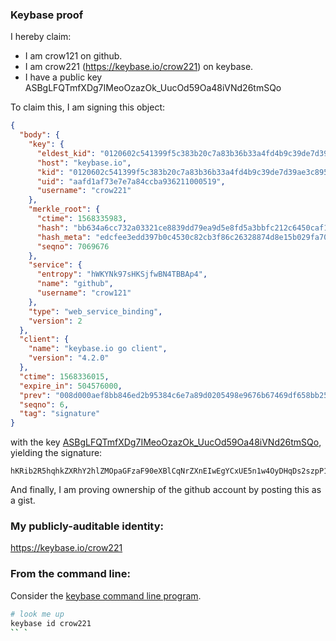 ### Keybase proof

I hereby claim:

  * I am crow121 on github.
  * I am crow221 (https://keybase.io/crow221) on keybase.
  * I have a public key ASBgLFQTmfXDg7IMeoOzazOk_UucOd59Oa48iVNd26tmSQo

To claim this, I am signing this object:

```json
{
  "body": {
    "key": {
      "eldest_kid": "0120602c541399f5c383b20c7a83b36b33a4fd4b9c39de7d39ae3c89535ddbab66490a",
      "host": "keybase.io",
      "kid": "0120602c541399f5c383b20c7a83b36b33a4fd4b9c39de7d39ae3c89535ddbab66490a",
      "uid": "aafd1af73e7e7a84ccba936211000519",
      "username": "crow221"
    },
    "merkle_root": {
      "ctime": 1568335983,
      "hash": "bb634a6cc732a03321ce8839dd79ea9d5e8fd5a3bbfc212c6450caf189998da86f7897b1d4eab0eb4943fabbe055498b864aa47c4d1cc41317b471bde77802b5",
      "hash_meta": "edcfee3edd397b0c4530c82cb3f86c26328874d8e15b029fa7085a6704eadd67",
      "seqno": 7069676
    },
    "service": {
      "entropy": "hWKYNk97sHKSjfwBN4TBBAp4",
      "name": "github",
      "username": "crow121"
    },
    "type": "web_service_binding",
    "version": 2
  },
  "client": {
    "name": "keybase.io go client",
    "version": "4.2.0"
  },
  "ctime": 1568336015,
  "expire_in": 504576000,
  "prev": "008d000aef8bb846ed2b95384c6e7a89d0205498e9676b67469df658bb25b2e0",
  "seqno": 6,
  "tag": "signature"
}
```

with the key [ASBgLFQTmfXDg7IMeoOzazOk_UucOd59Oa48iVNd26tmSQo](https://keybase.io/crow221), yielding the signature:

```
hKRib2R5hqhkZXRhY2hlZMOpaGFzaF90eXBlCqNrZXnEIwEgYCxUE5n1w4OyDHqDs2szpP1LnDnefTmuPIlTXdurZkkKp3BheWxvYWTESpcCBsQgAI0ACu+LuEbtK5U4TG56idAgVJjpZ2tnRp32WLslsuDEIKMc24g5jQ9Um3RdiFzH/slPPRRKCpoC9U707sDxKgRpAgHCo3NpZ8RA9HRBdx2p7jUMAG5BpsXlr+hi/QIbuD1ijs1Ffb8Due2SHScAyFGeAS0Nk62UPlS7qoUl/hR1DXPwDN3z8242AahzaWdfdHlwZSCkaGFzaIKkdHlwZQildmFsdWXEIAwIpZqVyJXrZfgPdTWwGbIBX3dWa8ZH4JdGrYMgHR/8o3RhZ80CAqd2ZXJzaW9uAQ==

```

And finally, I am proving ownership of the github account by posting this as a gist.

### My publicly-auditable identity:

https://keybase.io/crow221

### From the command line:

Consider the [keybase command line program](https://keybase.io/download).

```bash
# look me up
keybase id crow221
`` `
